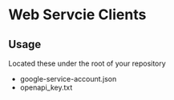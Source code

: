 # Web Servcie Clients

## Usage

Located these under the root of your repository

- google-service-account.json
- openapi_key.txt
